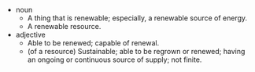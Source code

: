 - noun
	- A thing that is renewable; especially, a renewable source of energy.
	- A renewable resource.
- adjective
	- Able to be renewed; capable of renewal.
	- (of a resource) Sustainable; able to be regrown or renewed; having an ongoing or continuous source of supply; not finite.